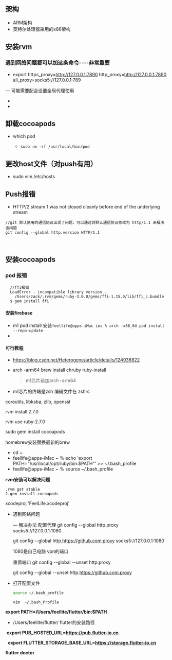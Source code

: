 ## 架构

- ARM架构
- 英特尔处理器采用的x86架构

## 安装rvm

### 遇到网络问题都可以加这条命令----非常重要

- export https_proxy=http://127.0.0.1:7890 http_proxy=http://127.0.0.1:7890 all_proxy=socks5://127.0.0.1:789

— 可能需要配合设置全局代理使用 

- ​
- ​

##  卸载cocoapods

- which pod 

  - ```
    sudo rm -rf /usr/local/bin/pod

    ```

## 更改host文件（对push有用）

- sudo vim /etc/hosts

## Push报错

-  HTTP/2 stream 1 was not closed cleanly before end of the underlying stream

  ```
  //git 默认使用的通信协议出现了问题，可以通过将默认通信协议修改为 http/1.1 来解决该问题
  git config --global http.version HTTP/1.1
  ```

  ​

## 安装cocoapods

### pod 报错

```shell
  //ffi报错
  LoadError - incompatible library version -
    /Users/zack/.rvm/gems/ruby-3.0.0/gems/ffi-1.15.0/lib/ffi_c.bundle
  $ gem install ffi
```



#### 安装firebase

- m1 pod install 安装`feellife@apps-iMac ios % arch -x86_64 pod install --repo-update`
- ​

#### 可行教程

- https://blog.csdn.net/Heterogene/article/details/124936822





- arch -arm64 brew install chruby ruby-install

  > m1芯片前加arch -arm64

- m1芯片的终端是zsh 编辑文件在 zshrc

coreutils, libksba, zlib, openssl

rvm install 2.7.0

rvm use ruby-2.7.0

sudo gem install cocoapods



homebrew安装替换最新的brew 

- cd ~ 
- feellife@apps-iMac ~ % echo 'export PATH="/usr/local/opt/ruby/bin:$PATH"' >> ~/.bash_profile
- feellife@apps-iMac ~ % source ~/.bash_profile

__rvm安装可以解决问题__



```
.rvm get stable  
2.gem install cocoapods 
```

xcodeproj 'FeelLife.xcodeproj'

- 遇到网络问题  

  — 解决办法 配置代理 git config --global http.proxy socks5://127.0.0.1:1080

  git config --global http.https://github.com.proxy socks5://127.0.0.1:1080

  1080是自己电脑 vpn的端口

  重置端口 git config --global --unset http.proxy

  git config --global --unset http.https://github.com.proxy

- 打开配置文件

  ```bash
  source ~/.bash_profile
  ```

  ~~~
  vim  ~/.bash_Profile
  ~~~

**export PATH=/Users/feellite/flutter/bin:$PATH** 

- /Users/feellite/flutter/ flutter的安装路径

 **export PUB_HOSTED_URL=https://pub.flutter-io.cn**

  **export FLUTTER_STORAGE_BASE_URL=https://storage.flutter-io.cn**





**flutter doctor** 
